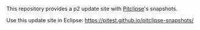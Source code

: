 This repository provides a p2 update site with [Pitclipse](https://github.com/pitest/pitclipse)'s snapshots.

Use this update site in Eclipse: https://pitest.github.io/pitclipse-snapshots/
